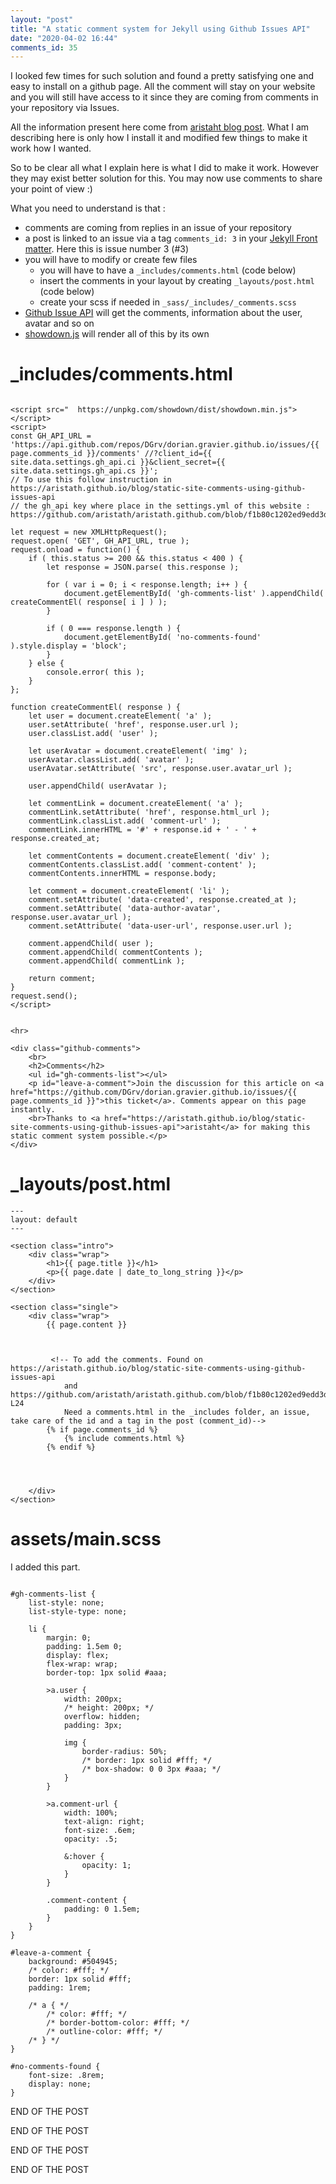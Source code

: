 ```yaml
---
layout: "post"
title: "A static comment system for Jekyll using Github Issues API"
date: "2020-04-02 16:44"
comments_id: 35
---
```


I looked few times for such solution and found a pretty satisfying one and easy to install on a github page.
All the comment will stay on your website and you will still have access to it since they are coming from comments in your repository via Issues.

All the information present here come from [aristaht blog post](https://aristath.github.io/blog/static-site-comments-using-github-issues-api). What I am describing here is only how I install it and modified few things to make it work how I wanted.

So to be clear all what I explain here is what I did to make it work. However they may exist better solution for this. You may now use comments to share your point of view :)

What you need to understand is that :
- comments are coming from replies in an issue of your repository
- a post is linked to an issue via a tag `comments_id: 3` in your [Jekyll Front matter](https://jekyllrb.com/docs/front-matter/). Here this is issue number 3 (#3)
- you will have to modify or create few files
  - you will have to have a `_includes/comments.html` (code below)
  - insert the comments in your layout by creating `_layouts/post.html`  (code below)
  - create your scss if needed in `_sass/_includes/_comments.scss` 
- [Github Issue API](https://developer.github.com/v3/issues/) will get the comments, information about the user, avatar and so on
- [showdown.js](https://github.com/showdownjs/showdown) will render all of this by its own


# _includes/comments.html

```

<script src="  https://unpkg.com/showdown/dist/showdown.min.js"></script>
<script>
const GH_API_URL = 'https://api.github.com/repos/DGrv/dorian.gravier.github.io/issues/{{ page.comments_id }}/comments' //?client_id={{ site.data.settings.gh_api.ci }}&client_secret={{ site.data.settings.gh_api.cs }}';
// To use this follow instruction in https://aristath.github.io/blog/static-site-comments-using-github-issues-api
// the gh_api key where place in the settings.yml of this website : https://github.com/aristath/aristath.github.com/blob/f1b80c1202ed9edd3d5b8b9ba7cf15f347d4bfc6/_data/settings.yml

let request = new XMLHttpRequest();
request.open( 'GET', GH_API_URL, true );
request.onload = function() {
	if ( this.status >= 200 && this.status < 400 ) {
		let response = JSON.parse( this.response );

		for ( var i = 0; i < response.length; i++ ) {
			document.getElementById( 'gh-comments-list' ).appendChild( createCommentEl( response[ i ] ) );
		}

		if ( 0 === response.length ) {
			document.getElementById( 'no-comments-found' ).style.display = 'block';
		}
	} else {
		console.error( this );
	}
};

function createCommentEl( response ) {
	let user = document.createElement( 'a' );
	user.setAttribute( 'href', response.user.url );
	user.classList.add( 'user' );

	let userAvatar = document.createElement( 'img' );
	userAvatar.classList.add( 'avatar' );
	userAvatar.setAttribute( 'src', response.user.avatar_url );

	user.appendChild( userAvatar );

	let commentLink = document.createElement( 'a' );
	commentLink.setAttribute( 'href', response.html_url );
	commentLink.classList.add( 'comment-url' );
	commentLink.innerHTML = '#' + response.id + ' - ' + response.created_at;

	let commentContents = document.createElement( 'div' );
	commentContents.classList.add( 'comment-content' );
	commentContents.innerHTML = response.body;

	let comment = document.createElement( 'li' );
	comment.setAttribute( 'data-created', response.created_at );
	comment.setAttribute( 'data-author-avatar', response.user.avatar_url );
	comment.setAttribute( 'data-user-url', response.user.url );

	comment.appendChild( user );
	comment.appendChild( commentContents );
	comment.appendChild( commentLink );

	return comment;
}
request.send();
</script>


<hr>

<div class="github-comments">
	<br>
	<h2>Comments</h2>
	<ul id="gh-comments-list"></ul>
	<p id="leave-a-comment">Join the discussion for this article on <a href="https://github.com/DGrv/dorian.gravier.github.io/issues/{{ page.comments_id }}">this ticket</a>. Comments appear on this page instantly.
	<br>Thanks to <a href="https://aristath.github.io/blog/static-site-comments-using-github-issues-api">aristaht</a> for making this static comment system possible.</p>
</div>
```

# _layouts/post.html

```
---
layout: default
---

<section class="intro">
	<div class="wrap">
		<h1>{{ page.title }}</h1>
		<p>{{ page.date | date_to_long_string }}</p>
	</div>
</section>

<section class="single">
	<div class="wrap">
		{{ page.content }}



		 <!-- To add the comments. Found on https://aristath.github.io/blog/static-site-comments-using-github-issues-api
			and https://github.com/aristath/aristath.github.com/blob/f1b80c1202ed9edd3d5b8b9ba7cf15f347d4bfc6/_layouts/post.html#L22-L24
			Need a comments.html in the _includes folder, an issue, take care of the id and a tag in the post (comment_id)-->
		{% if page.comments_id %}
			{% include comments.html %}
		{% endif %}




	</div>
</section>
```

# assets/main.scss

I added this part.

```

#gh-comments-list {
    list-style: none;
    list-style-type: none;

    li {
        margin: 0;
        padding: 1.5em 0;
        display: flex;
        flex-wrap: wrap;
        border-top: 1px solid #aaa;

        >a.user {
            width: 200px;
            /* height: 200px; */
            overflow: hidden;
            padding: 3px;

            img {
                border-radius: 50%;
                /* border: 1px solid #fff; */
                /* box-shadow: 0 0 3px #aaa; */
            }
        }

        >a.comment-url {
            width: 100%;
            text-align: right;
            font-size: .6em;
            opacity: .5;

            &:hover {
                opacity: 1;
            }
        }

        .comment-content {
            padding: 0 1.5em;
        }
    }
}

#leave-a-comment {
    background: #504945;
    /* color: #fff; */
	border: 1px solid #fff;
    padding: 1rem;

    /* a { */
        /* color: #fff; */
        /* border-bottom-color: #fff; */
        /* outline-color: #fff; */
    /* } */
}

#no-comments-found {
    font-size: .8rem;
    display: none;
}

```

END OF THE POST

END OF THE POST

END OF THE POST

END OF THE POST
